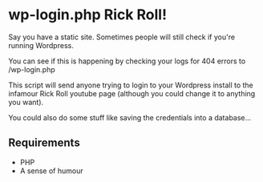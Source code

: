 # wp-login.php Rick Roll!

Say you have a static site. Sometimes people will still check if you're running Wordpress.

You can see if this is happening by checking your logs for 404 errors to /wp-login.php

This script will send anyone trying to login to your Wordpress install to the infamour Rick Roll youtube page (although you could change it to anything you want).

You could also do some stuff like saving the credentials into a database...

## Requirements

- PHP
- A sense of humour